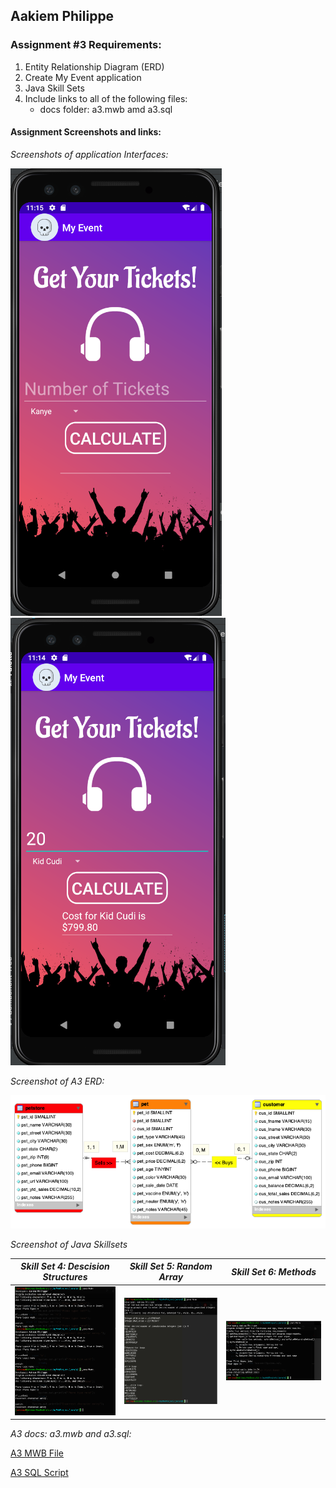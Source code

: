 ## Aakiem Philippe

### Assignment #3 Requirements:
1. Entity Relationship Diagram (ERD)
2. Create My Event application
3. Java Skill Sets
4. Include links to all of the following files:
    - docs folder: a3.mwb amd a3.sql

#### Assignment Screenshots and links:

*Screenshots of application Interfaces:*

 ![Main Interface](../img/myEvent.png)  ![Interface running application](../img/myEvent1.png) 

*Screenshot of A3 ERD:*

![Assignment 3 ERD](../img/a3.png)

*Screenshot of Java Skillsets*

| *Skill Set 4: Descision Structures* | *Skill Set 5: Random Array* | *Skill Set 6: Methods*|
|-----------------------------|----------------------------------------|-------------------------------|
| ![Even or Odd Java program](img/q4Skillset.png) | ![Largest of two numbers Java program](img/q5Skillset.png) | ![Arrays and loops Java program](img/q6Skillset.png)

*A3 docs: a3.mwb and a3.sql:*

[A3 MWB File](docs/a3.mwb "A3 ERD in .mwb format")

[A3 SQL Script](docs/a3.sql "A3 SQL Script")